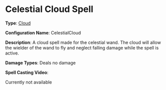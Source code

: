 # Celestial Cloud Spell

**Type**: [Cloud](./Types/Cloud.md)

**Configuration Name**: CelestialCloud

**Description**: A cloud spell made for the celestial wand. The cloud will allow the wielder of the wand to fly and neglect falling damage while the spell is active.

**Damage Types**: Deals no damage

**Spell Casting Video**:

Currently not available

